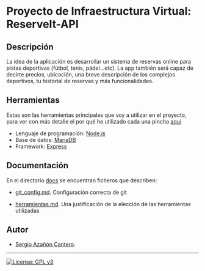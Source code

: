 # Proyecto de Infraestructura Virtual: ReserveIt-API

## Descripción
La idea de la aplicación es desarrollar un sistema de reservas online para pistas deportivas (fútbol, tenis, pádel...etc). La app también será capaz de decirte precios, ubicación, una breve descripción de los complejos deportivos, tu historial de reservas y más funcionalidades.

## Herramientas
Estas son las herramientas principales que voy a utilizar en el proyecto, para ver con más detalle el por qué he utilizado cada una pincha [aquí](https://github.com/sergiocantero8/ReserveIt-API/blob/master/docs/herramientas.md)
+ Lenguaje de programación: [Node.js](https://nodejs.org/es/)
+ Base de datos: [MariaDB](https://mariadb.org/)
+ Framework: [Express](https://expressjs.com/es/)

## Documentación
En el directorio [docs](https://github.com/sergiocantero8/ReserveIt-API/tree/master/docs) se encuentran ficheros que describen:

+ [git_config.md](https://github.com/sergiocantero8/ReserveIt-API/blob/master/docs/git_config.md). Configuración correcta de git

+ [herramientas.md](https://github.com/sergiocantero8/ReserveIt-API/blob/master/docs/herramientas.md). Una justificación de la elección de las herramientas utilizadas 

## Autor

+ [Sergio Azañón Cantero](https://github.com/sergiocantero8).

---
[![License: GPL v3](https://img.shields.io/badge/License-GPLv3-blue.svg)](https://www.gnu.org/licenses/gpl-3.0)
